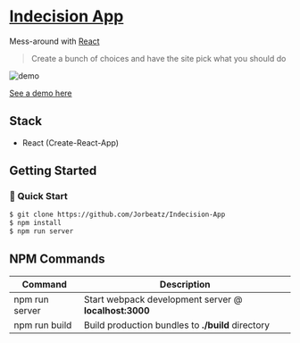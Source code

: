 # [Indecision App](https://github.com/Jorbeatz/Indecision-App)

Mess-around with [React](https://reactjs.org/)

> Create a bunch of choices and have the site pick what you should do

![demo](https://i.imgur.com/oQ9Qw4g.png)



[See a demo here](https://jorbeatz-indecision-app.netlify.com/)

## Stack

- React (Create-React-App)

## Getting Started

### 🚀 Quick Start

```bash
$ git clone https://github.com/Jorbeatz/Indecision-App
$ npm install
$ npm run server
```

## NPM Commands

| Command        | Description                                           |
| -------------- | ----------------------------------------------------- |
| npm run server | Start webpack development server @ **localhost:3000** |
| npm run build  | Build production bundles to **./build** directory     |
